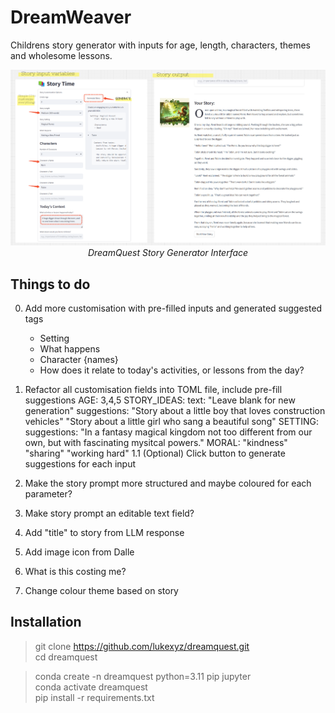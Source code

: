# DreamWeaver
Childrens story generator with inputs for age, length, characters, themes and wholesome lessons.

<p align="center">
  <a href="media/dq_demo_1.png">
    <img src="media/dq_demo_1.png" alt="DreamQuest Demo" width="800"/>
  </a>
  <br>
  <em>DreamQuest Story Generator Interface</em>
</p>

## Things to do
0. Add more customisation with pre-filled inputs and generated suggested tags
    - Setting
    - What happens
    - Character {names}
    - How does it relate to today's activities, or lessons from the day?
1. Refactor all customisation fields into TOML file, include pre-fill suggestions
    AGE:
        3,4,5
    STORY_IDEAS:
        text: 
            "Leave blank for new generation"
        suggestions: 
            "Story about a little boy that loves construction vehicles"
            "Story about a little girl who sang a beautiful song"
    SETTING:
        suggestions:
            "In a fantasy magical kingdom not too different from our own, but with fascinating mysitcal powers."
    MORAL:
        "kindness"
        "sharing"
        "working hard"
1.1 (Optional)
    Click button to generate suggestions for each input

2. Make the story prompt more structured and maybe coloured for each parameter?
3. Make story prompt an editable text field?
4. Add "title" to story from LLM response
5. Add image icon from Dalle
6. What is this costing me?
7. Change colour theme based on story



## Installation

> git clone https://github.com/lukexyz/dreamquest.git  
> cd dreamquest

> conda create -n dreamquest python=3.11 pip jupyter  
> conda activate dreamquest  
> pip install -r requirements.txt  